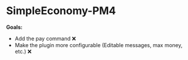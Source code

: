 # SimpleEconomy-PM4

**Goals:**

- Add the pay command ❌
- Make the plugin more configurable (Editable messages, max money, etc.) ❌
